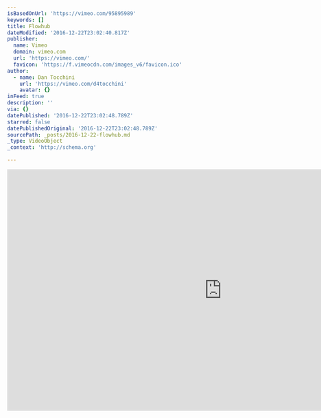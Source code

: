 ```yaml
---
isBasedOnUrl: 'https://vimeo.com/95895989'
keywords: []
title: Flowhub
dateModified: '2016-12-22T23:02:40.817Z'
publisher:
  name: Vimeo
  domain: vimeo.com
  url: 'https://vimeo.com/'
  favicon: 'https://f.vimeocdn.com/images_v6/favicon.ico'
author:
  - name: Dan Tocchini
    url: 'https://vimeo.com/d4tocchini'
    avatar: {}
inFeed: true
description: ''
via: {}
datePublished: '2016-12-22T23:02:48.789Z'
starred: false
datePublishedOriginal: '2016-12-22T23:02:48.789Z'
sourcePath: _posts/2016-12-22-flowhub.md
_type: VideoObject
_context: 'http://schema.org'

---
```

<iframe src="https://cdn.embedly.com/widgets/media.html?src=https%3A%2F%2Fplayer.vimeo.com%2Fvideo%2F95895989&amp;url=https%3A%2F%2Fvimeo.com%2F95895989&amp;image=https%3A%2F%2Fi.vimeocdn.com%2Fvideo%2F475921185_1280.jpg&amp;key=b7d04c9b404c499eba89ee7072e1c4f7&amp;type=text%2Fhtml&amp;schema=vimeo" width="1000" height="563" scrolling="no" frameborder="0" allowfullscreen="" style=""></iframe>